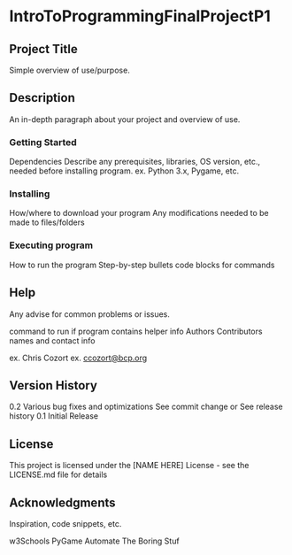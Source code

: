 # IntroToProgrammingFinalProjectP1
## Project Title
Simple overview of use/purpose.

## Description
An in-depth paragraph about your project and overview of use.

### Getting Started
Dependencies
Describe any prerequisites, libraries, OS version, etc., needed before installing program. ex. Python 3.x, Pygame, etc.

### Installing
How/where to download your program Any modifications needed to be made to files/folders

### Executing program
How to run the program Step-by-step bullets code blocks for commands

## Help
Any advise for common problems or issues.

command to run if program contains helper info Authors Contributors names and contact info

ex. Chris Cozort ex. ccozort@bcp.org

## Version History
0.2 Various bug fixes and optimizations See commit change or See release history 0.1 Initial Release

## License
This project is licensed under the [NAME HERE] License - see the LICENSE.md file for details

## Acknowledgments
Inspiration, code snippets, etc.

w3Schools PyGame Automate The Boring Stuf
